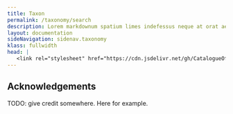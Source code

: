 ```yaml
---
title: Taxon
permalink: /taxonomy/search
description: Lorem markdownum spatium limes indefessus neque at orat aestuat
layout: documentation
sideNavigation: sidenav.taxonomy
klass: fullwidth
head: |
   <link rel="stylesheet" href="https://cdn.jsdelivr.net/gh/CatalogueOfLife/portal-components@0.7.8/umd/main.css">
---
```


<!--react and gbif component-->
<script src="https://unpkg.com/react@16/umd/react.production.min.js"></script>
<script src="https://unpkg.com/react-dom@16/umd/react-dom.production.min.js"></script>

<script src="https://cdn.jsdelivr.net/gh/CatalogueOfLife/portal-components@0.7.8/umd/col-browser.min.js" ></script>

## Acknowledgements
TODO: give credit somewhere. Here for example.

<div id="search"></div>

<script >
'use strict';
const e = React.createElement;
class Search extends React.Component {

    render() {

      return e(
        ColBrowser.Search,
        { 
          catalogueKey: 2232,
          pathToTree: '/taxonomy/browse',
          pathToSearch: '/taxonomy/search',
          pathToTaxon: '/taxonomy/taxon/'  
        }
      );
    }
  }

const domContainer = document.querySelector('#search');
ReactDOM.render(e(Search), domContainer);
</script>
